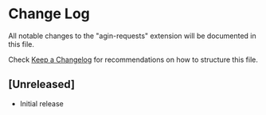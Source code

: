 # Change Log

All notable changes to the "agin-requests" extension will be documented in this file.

Check [Keep a Changelog](http://keepachangelog.com/) for recommendations on how to structure this file.

## [Unreleased]

- Initial release